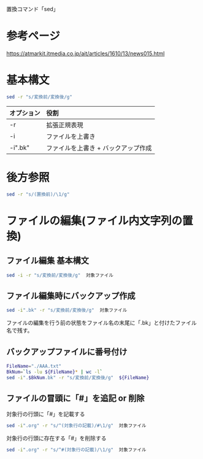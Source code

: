 置換コマンド「sed」

# 参考ページ

https://atmarkit.itmedia.co.jp/ait/articles/1610/13/news015.html

# 基本構文

```bash
sed -r "s/変換前/変換後/g"
```

|オプション|役割|
|:--|:--|
|-r|拡張正規表現|
|-i|ファイルを上書き|
|-i".bk"|ファイルを上書き + バックアップ作成|

# 後方参照

```bash
sed -r "s/(置換前)/\1/g"
```

# ファイルの編集(ファイル内文字列の置換)

## ファイル編集 基本構文
```bash
sed -i -r "s/変換前/変換後/g"  対象ファイル
```


## ファイル編集時にバックアップ作成
```bash
sed -i".bk" -r "s/変換前/変換後/g"  対象ファイル
```
ファイルの編集を行う前の状態をファイル名の末尾に「.bk」と付けたファイル名で残す。

## バックアップファイルに番号付け
```bash
FileName="./AAA.txt"
BkNum=`ls -lu ${FileName}* | wc -l`
sed -i".$BkNum.bk" -r "s/変換前/変換後/g"  ${FileName}
```




## ファイルの冒頭に「#」を追記 or 削除
対象行の行頭に「#」を記載する
```bash
sed -i".org" -r "s/^(対象行の記載)/#\1/g"  対象ファイル
```

対象行の行頭に存在する「#」を削除する
```bash
sed -i".org" -r "s/^#(対象行の記載)/\1/g"  対象ファイル
```
